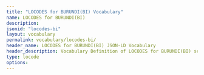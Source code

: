 ```yaml
---
title: "LOCODES for BURUNDI(BI) Vocabulary"
name: LOCODES for BURUNDI(BI) 
description: 
jsonid: "locodes-bi"
layout: vocabulary
permalink: vocabulary/locodes-bi/
header_name: LOCODES for BURUNDI(BI) JSON-LD Vocabulary
header_description: Vocabulary Definition of LOCODES for BURUNDI(BI) semantics in HTML format. JSON-LD format is available at [locodes-bi.jsonld](https://edi3.org/vocabulary/locodes-bi.jsonld)
type: locode
options:
---
```

